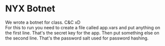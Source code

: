 NYX Botnet
==========
We wrote a botnet for class. C&C xD<br>
For this to run you need to create a file called app.vars and put anything on the first line. That's the secret key for the app. Then put something else on the second line. That's the password salt used for password hashing.<br>
